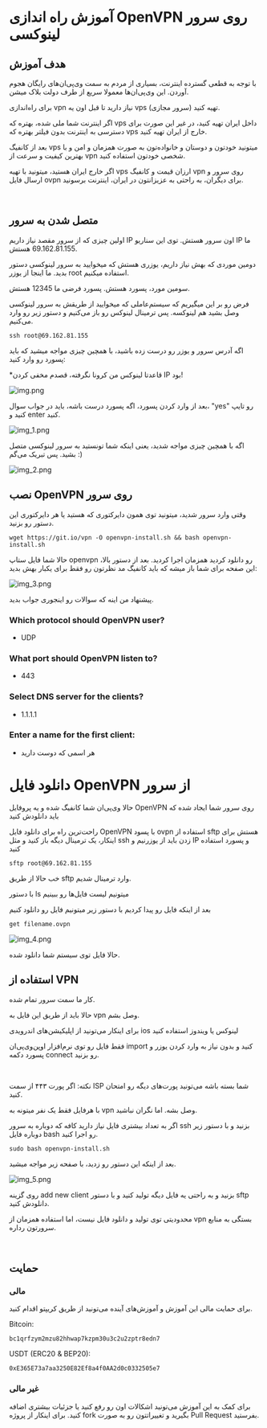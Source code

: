 # آموزش راه اندازی OpenVPN روی سرور لینوکسی

## هدف آموزش
با توجه به قطعی گسترده اینترنت، بسیاری از مردم به سمت وی‌پی‌ان‌های   رایگان هجوم آوردن. این وی‌پی‌ان‌ها معمولا سریع از طرف دولت بلاک میشن.

برای راه‌اندازی vpn نیاز دارید تا قبل اون یه vps (سرور مجازی) تهیه کنید.

اگر اینترنت شما ملی شده، بهتره که vps داخل ایران تهیه کنید، در غیر این صورت برای دسترسی به اینترنت بدون فیلتر بهتره که vps خارج از ایران تهیه کنید.

بعد از کانفیگ vps میتونید خودتون و دوستان و خانواده‌تون به صورت همزمان و امن و با بهترین کیفیت و سرعت از vpn شخصی خودتون استفاده کنید.

اگر خارج ایران هستید، میتونید با تهیه vps ارزان قیمت و کانفیگ vpn روی سرور و ارسال فایل ovpn برای دیگران، به راحتی به عزیزانتون در ایران، اینترنت برسونید.

<br>

## متصل شدن به سرور


اولین چیزی که از سرور مقصد نیاز داریم IP اون سرور هستش. توی این سناریو IP ما 69.162.81.155 هستش.

دومین موردی که بهش نیاز داریم، یوزری هستش که میخوایید به سرور لینوکسی دستور بدید. ما اینجا از یوزر root استفاده میکنیم.

سومین مورد، پسورد هستش. پسورد فرضی ما 12345 هستش.


فرض رو بر این میگیریم که سیستم‌عاملی که میخوایید از طریقش به سرور لینوکسی وصل بشید هم لینوکسه. پس ترمینال لینوکس رو باز می‌کنیم و دستور زیر رو وارد می‌کنیم.

```ssh root@69.162.81.155```


اگه آدرس سرور و یوزر رو درست زده باشید، با همچین چیزی مواجه میشید که باید پسورد رو وارد کنید:

*قاعدتا لینوکس من کرونا نگرفته، قصدم مخفی کردن IP بود!

![img.png](files/img.png)

بعد از وارد کردن پسورد، اگه پسورد درست باشه، باید در جواب سوال، "yes" رو تایپ کنید و enter کنید.

![img_1.png](files/img_1.png)


اگه با همچین چیزی مواجه شدید، یعنی اینکه شما تونستید به سرور لینوکسی متصل بشید. پس تبریک می‌گم :)

![img_2.png](files/img_2.png)

## نصب OpenVPN روی سرور

وقتی وارد سرور شدید، میتونید توی همون دایرکتوری که هستید یا هر دایرکتوری این دستور رو بزنید.

```wget https://git.io/vpn -O openvpn-install.sh && bash openvpn-install.sh```

حالا شما فایل ستاپ openvpn رو دانلود کردید همزمان اجرا کردید. 
بعد از دستور بالا، این صفحه برای شما باز میشه که باید کانفیگ مد نظرتون رو فقط برای یکبار بهش بدید:

![img_3.png](files/img_3.png)

پیشنهاد من اینه که سوالات رو اینجوری جواب بدید.
### Which protocol should OpenVPN user? 
- UDP
### What port should OpenVPN listen to?
- 443
### Select DNS server for the clients?
- 1.1.1.1
### Enter a name for the first client:
- هر اسمی که دوست دارید


# دانلود فایل OpenVPN از سرور
حالا وی‌پی‌ان شما کانفیگ شده و یه پروفایل OpenVPN روی سرور شما ایجاد شده که باید دانلودش کنید

راحت‌ترین راه برای دانلود فایل OpenVPN با پسود ovpn استفاده از sftp هستش
برای اینکار، یک ترمینال دیگه باز کنید و مثل ssh زدن باید از یوزرنیم و IP و پسورد استفاده کنید

```sftp root@69.162.81.155```

خب حالا از طریق sftp وارد ترمینال شدیم.

با دستور ls میتونیم لیست فایل‌ها رو ببینیم

بعد از اینکه فایل رو پیدا کردیم با دستور زیر میتونیم فایل رو دانلود کنیم

```get filename.ovpn```

![img_4.png](files/img_4.png)

حالا فایل توی سیستم شما دانلود شده. 


## استفاده از VPN
کار ما سمت سرور تمام شده.

حالا باید از طریق این فایل به vpn وصل بشم.

برای اینکار می‌تونید از اپلیکیشن‌های اندرویدی ios لینوکس یا ویندوز استفاده کنید


فقط فایل رو توی نرم‌افزار اوپن‌وی‌پی‌ان import کنید و بدون نیاز به وارد کردن یوزر و پسورد دکمه connect رو بزنید.

<br>

نکته: اگر پورت ۴۴۳ از سمت ISP شما بسته باشه می‌تونید پورت‌های دیگه رو امتحان کنید.

با هرفایل فقط یک نفر میتونه به vpn وصل بشه. اما نگران نباشید.

اگر به تعداد بیشتری فایل نیاز دارید کافه که دوباره به سرور ssh بزنید و با دستور زیر دوباره فایل bash رو اجرا کنید.


```sudo bash openvpn-install.sh```

بعد از اینکه این دستور رو زدید، با صفحه زیر مواجه میشید.

![img_5.png](files/img_5.png)

روی گزینه add new client بزنید و به راحتی یه فایل دیگه تولید کنید و با دستور sftp دانلودش کنید.

محدودیتی توی تولید و دانلود فایل نیست، اما استفاده همزمان از vpn بستگی به منابع سرورتون رداره.

<br>

## حمایت
### مالی
برای حمایت مالی این آموزش و آموزش‌های آینده می‌تونید از طریق کریپتو اقدام کنید.

Bitcoin:

```bc1qrfzym2mzu82hhwap7kzpm30u3c2u2zptr8edn7```

USDT (ERC20 & BEP20):


```0xE365E73a7aa3250E82Ef8a4f0AA2d0c0332505e7```

### غیر مالی
برای کمک به این آموزش می‌تونید اشکالات اون رو رفع کنید یا جزئیات بیشتری اضافه کنید. برای اینکار از پروژه fork بگیرید و تغییراتتون رو به صورت Pull Request بفرستید.

